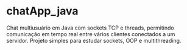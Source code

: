 # chatApp_java
Chat multiusuário em Java com sockets TCP e threads, permitindo comunicação em tempo real entre vários clientes conectados a um servidor. Projeto simples para estudar sockets, OOP e multithreading.
